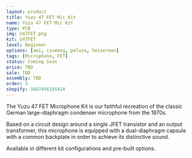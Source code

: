 ```yaml
---
layout: product
title: Yuzu 47 FET Mic Kit
name: Yuzu 47 FET Mic Kit
type: PCB
img: U47FET.png
kit: U47FET
level: Beginner
options: [ami, cinemag, peluso, heiserman]
tags: [Microphone, FET]
status: Coming Soon
price: TBD
sale: TBD
assembly: TBD
order: 3
shopify: 3697456185424
---
```


The Yuzu 47 FET Microphone Kit is our faithful recreation of the classic German large-diaphragm condenser microphone from the 1970s.

Based on a circuit design around a single JFET transistor and an output transformer, this microphone is equipped with a dual-diaphragm capsule with a common backplate in order to achieve its distinctive sound.

Available in different kit configurations and pre-built options.
